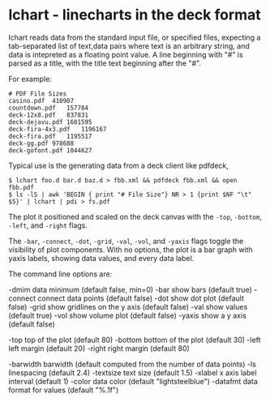 # lchart - linecharts in the deck format

lchart reads data from the standard input file, or specified files, expecting a tab-separated list 
of text,data pairs where text is an arbitrary string, and data is intepreted as a floating point value.
A line beginning with "#" is parsed as a title, with the title text beginning after the "#".

For example:

	# PDF File Sizes
	casino.pdf	410907
	countdown.pdf	157784
	deck-12x8.pdf	837831
	deck-dejavu.pdf	1601595
	deck-fira-4x3.pdf	1196167
	deck-fira.pdf	1195517
	deck-gg.pdf	978688
	deck-gofont.pdf	1044627


Typical use is the generating data from a deck client like pdfdeck,

    $ lchart foo.d bar.d baz.d > fbb.xml && pdfdeck fbb.xml && open fbb.pdf
    $ ls -lS | awk 'BEGIN { print "# File Size"} NR > 1 {print $NF "\t" $5}' | lchart | pdi > fs.pdf

The plot it positioned and scaled on the deck canvas with the ```-top```, ```-bottom```, ```-left```, and ```-right``` flags.

The  ```-bar```, ```-connect```, ```-dot```, ```-grid```, ```-val```, ```-vol```, and ```-yaxis``` 
flags toggle the visibility of plot components.  With no options, the plot is a bar graph with yaxis labels,
showing data values, and every data label.


The command line options are:

-dmim     data minimum (default false, min=0)
-bar      show bars (default true)
-connect  connect data points (default false)
-dot      show dot plot (default false)
-grid     show gridlines on the y axis (default false)
-val      show values (default true)
-vol      show volume plot (default false)
-yaxis    show a y axis (default false)


-top     top of the plot (default 80)
-bottom  bottom of the plot (default 30)
-left    left margin (default 20)
-right   right margin (default 80)


-barwidth barwidth (default computed from the number of data points)
-ls       linespacing (default 2.4)
-textsize text size (default 1.5)
-xlabel   x axis label interval (default 1)
-color    data color (default "lightsteelblue")
-datafmt  data format for values (default "%.1f")
